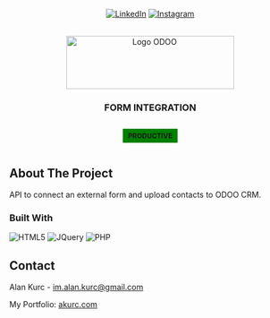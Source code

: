 <section align="center">

[![LinkedIn][Linkedin]][Linkedin-url]
[![Instagram][Instagram]][Instagram-url]

</section>

<!-- PROJECT LOGO -->
<br />
<section align="center">
  <a href="https://github.com/alankurc/PHP-ODOO-API">
    <img src="https://odoocdn.com/openerp_website/static/src/img/assets/png/odoo_logo.png" alt="Logo ODOO" width="300" height="95">
  </a>

<h3 align="center">FORM INTEGRATION</h3>

  <p align="center" style="background-color: green; display: inline-block; padding: 5px 10px; font-size: 12px"><strong>PRODUCTIVE</strong></p>
</section>


<!-- ABOUT THE PROJECT -->
## About The Project
API to connect an external form and upload contacts to ODOO CRM.

### Built With
![HTML5][HTML5] ![JQuery][JQuery.com] ![PHP][PHP]

<!-- CONTACT -->
## Contact
Alan Kurc - im.alan.kurc@gmail.com

My Portfolio: [akurc.com](https://akurc.com/)


<!-- MARKDOWN LINKS & IMAGES -->
[Instagram]: https://img.shields.io/badge/Instagram-%23E4405F.svg?style=for-the-badge&logo=Instagram&logoColor=white
[Instagram-url]: https://www.instagram.com/ku_rc/
[Linkedin]: https://img.shields.io/badge/linkedin-%230077B5.svg?style=for-the-badge&logo=linkedin&logoColor=white
[Linkedin-url]: https://www.linkedin.com/in/alan-kurc
[HTML5]: https://img.shields.io/badge/html5-%23E34F26.svg?style=for-the-badge&logo=html5&logoColor=white
[JQuery.com]: https://img.shields.io/badge/jQuery-0769AD?style=for-the-badge&logo=jquery&logoColor=white
[PHP]: https://img.shields.io/badge/php-%23777BB4.svg?style=for-the-badge&logo=php&logoColor=white
